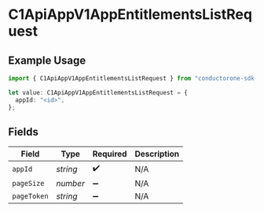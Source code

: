# C1ApiAppV1AppEntitlementsListRequest

## Example Usage

```typescript
import { C1ApiAppV1AppEntitlementsListRequest } from "conductorone-sdk-typescript/sdk/models/operations";

let value: C1ApiAppV1AppEntitlementsListRequest = {
  appId: "<id>",
};
```

## Fields

| Field              | Type               | Required           | Description        |
| ------------------ | ------------------ | ------------------ | ------------------ |
| `appId`            | *string*           | :heavy_check_mark: | N/A                |
| `pageSize`         | *number*           | :heavy_minus_sign: | N/A                |
| `pageToken`        | *string*           | :heavy_minus_sign: | N/A                |